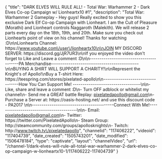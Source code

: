 {
    "title": "DARK ELVES WILL RULE ALL! - Total War: Warhammer 2 - Dark Elves Co-op Campaign w\/ Lionheartx10 #1",
    "description": "Total War: Warhammer 2 Gameplay - Hey guys! Really excited to show you this exclusive Dark Elf Co-op Campaign with Lionheart.  I am the Cult of Pleasure (Morathi) and Lionheart controls Naggaroth (Malekith).  We will release 2 parts every day on the 18th, 19th, and 20th. Make sure you check out Lionhearts point of view on his channel! Thanks for watching :D\n\nLionhearts Channel: https:\/\/www.youtube.com\/user\/lionheartx10\n\nJOIN MY DISCORD SERVER: https:\/\/discord.gg\/JjR7UR3\n\nIf you enjoyed the video don't forget to Like and Leave a comment :D\n\n-----------------------------------------PA Merchandise---------------------------------------------\n\nBUYING A SHIRT WILL SUPPORT A CHARITY!\n\nRepresent the Knight's of Apollo!\nBuy a T-shirt Here: https:\/\/teespring.com\/stores\/pixelated-apollo\n\n----------------------------------How You Can Support Me! -----------------------------------\n\n- Like, share and leave a comment :D\n- Turn OFF adblock or whitelist my channel\n- Send me a GREAT battle Replay: pixelatedapollo@gmail.com\n- Purchase a Server at: https:\/\/oasis-hosting.net\/ and use this discount code - PA2017 \n\n------------------------------------------Connect With Me!-----------------------------------------\n\n- Email: pixelatedapollo@gmail.com\n- Twitter: https:\/\/twitter.com\/PixelatedApollo\n- Steam Group:  http:\/\/steamcommunity.com\/groups\/apollosknights\n- Twitch: http:\/\/www.twitch.tv\/pixelatedapollo",
    "channelid": "117406222",
    "videoid": "117404739",
    "date_created": "1505743201",
    "date_modified": "1506478184",
    "type": "captivate",
    "layout": "channelVideo",
    "url": "\/channel-1\/dark-elves-will-rule-all-total-war-warhammer-2-dark-elves-co-op-campaign-w-lionheartx10-1\/117406222-117404739"
}